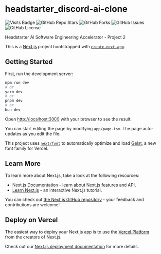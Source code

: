 # headstarter_discord-ai-clone

![Visits Badge](https://badges.pufler.dev/visits/bshongwe/headstarter_discord-ai-clone)
![GitHub Repo Stars](https://img.shields.io/github/stars/bshongwe/headstarter_discord-ai-clone)
![GitHub Forks](https://img.shields.io/github/forks/bshongwe/headstarter_discord-ai-clone)
![GitHub Issues](https://img.shields.io/github/issues/bshongwe/headstarter_discord-ai-clone)
![GitHub License](https://img.shields.io/github/license/bshongwe/headstarter_discord-ai-clone)

Headstarter AI Software Engineering Accelerator - Project 2

This is a [Next.js](https://nextjs.org) project bootstrapped with [`create-next-app`](https://nextjs.org/docs/app/api-reference/cli/create-next-app).

## Getting Started

First, run the development server:

```bash
npm run dev
# or
yarn dev
# or
pnpm dev
# or
bun dev
```

Open [http://localhost:3000](http://localhost:3000) with your browser to see the result.

You can start editing the page by modifying `app/page.tsx`. The page auto-updates as you edit the file.

This project uses [`next/font`](https://nextjs.org/docs/app/building-your-application/optimizing/fonts) to automatically optimize and load [Geist](https://vercel.com/font), a new font family for Vercel.

## Learn More

To learn more about Next.js, take a look at the following resources:

- [Next.js Documentation](https://nextjs.org/docs) - learn about Next.js features and API.
- [Learn Next.js](https://nextjs.org/learn) - an interactive Next.js tutorial.

You can check out [the Next.js GitHub repository](https://github.com/vercel/next.js) - your feedback and contributions are welcome!

## Deploy on Vercel

The easiest way to deploy your Next.js app is to use the [Vercel Platform](https://vercel.com/new?utm_medium=default-template&filter=next.js&utm_source=create-next-app&utm_campaign=create-next-app-readme) from the creators of Next.js.

Check out our [Next.js deployment documentation](https://nextjs.org/docs/app/building-your-application/deploying) for more details.
